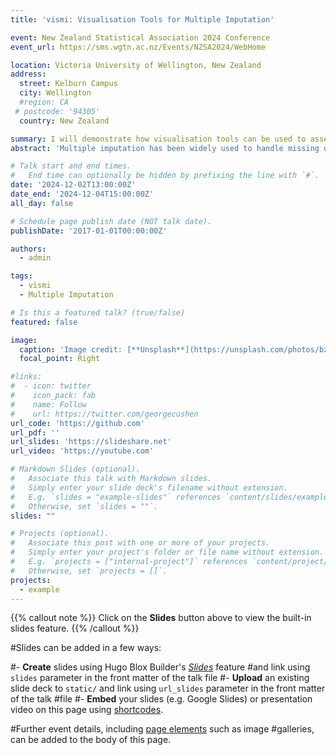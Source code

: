 ```yaml
---
title: 'vismi: Visualisation Tools for Multiple Imputation'

event: New Zealand Statistical Association 2024 Conference
event_url: https://sms.wgtn.ac.nz/Events/NZSA2024/WebHome

location: Victoria University of Wellington, New Zealand
address:
  street: Kelburn Campus
  city: Wellington
  #region: CA
 # postcode: '94305'
  country: New Zealand

summary: I will demonstrate how visualisation tools can be used to assess the imputation performance.
abstract: 'Multiple imputation has been widely used to handle missing data. There are an increasing number of software packages available for multiple imputation. However, before proceeding with statistical inference, it is crucial for practitioners to assess the quality of multiply-imputed values, particularly when using multiple imputation implementations based on machine learning algorithms. To help with this, we have developed an R package vismi, which offers comprehensive visual diagnostics for evaluating multiple imputation generated by different packages. In this talk, we will demonstrate various functions of vismi, and showcase its practical utility through case studies.'

# Talk start and end times.
#   End time can optionally be hidden by prefixing the line with `#`.
date: '2024-12-02T13:00:00Z'
date_end: '2024-12-04T15:00:00Z'
all_day: false

# Schedule page publish date (NOT talk date).
publishDate: '2017-01-01T00:00:00Z'

authors:
  - admin

tags:
  - vismi
  - Multiple Imputation

# Is this a featured talk? (true/false)
featured: false

image:
  caption: 'Image credit: [**Unsplash**](https://unsplash.com/photos/bzdhc5b3Bxs)'
  focal_point: Right

#links:
#  - icon: twitter
#    icon_pack: fab
#    name: Follow
#    url: https://twitter.com/georgecushen
url_code: 'https://github.com'
url_pdf: ''
url_slides: 'https://slideshare.net'
url_video: 'https://youtube.com'

# Markdown Slides (optional).
#   Associate this talk with Markdown slides.
#   Simply enter your slide deck's filename without extension.
#   E.g. `slides = "example-slides"` references `content/slides/example-slides.md`.
#   Otherwise, set `slides = ""`.
slides: ""

# Projects (optional).
#   Associate this post with one or more of your projects.
#   Simply enter your project's folder or file name without extension.
#   E.g. `projects = ["internal-project"]` references `content/project/deep-learning/index.md`.
#   Otherwise, set `projects = []`.
projects:
  - example
---
```


{{% callout note %}}
Click on the **Slides** button above to view the built-in slides feature.
{{% /callout %}}

#Slides can be added in a few ways:

#- **Create** slides using Hugo Blox Builder's [_Slides_](https://docs.hugoblox.com/reference/content-types/) feature #and link using `slides` parameter in the front matter of the talk file
#- **Upload** an existing slide deck to `static/` and link using `url_slides` parameter in the front matter of the talk #file
#- **Embed** your slides (e.g. Google Slides) or presentation video on this page using [shortcodes](https://docs.#hugoblox.com/reference/markdown/).

#Further event details, including [page elements](https://docs.hugoblox.com/reference/markdown/) such as image #galleries, can be added to the body of this page.
